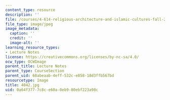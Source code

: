 ```yaml
---
content_type: resource
description: ''
file: /courses/4-614-religious-architecture-and-islamic-cultures-fall-2002/0a64f3777c8ce60a0eb980ebf223a98c_4042.jpg
file_type: image/jpeg
image_metadata:
  caption: ''
  credit: ''
  image-alt: ''
learning_resource_types:
- Lecture Notes
license: https://creativecommons.org/licenses/by-nc-sa/4.0/
ocw_type: OCWImage
parent_title: Lecture Notes
parent_type: CourseSection
parent_uid: 68abeaab-4eff-532c-e858-18d3ffb567bd
resourcetype: Image
title: 4042.jpg
uid: 0a64f377-7c8c-e60a-0eb9-80ebf223a98c
---
```

